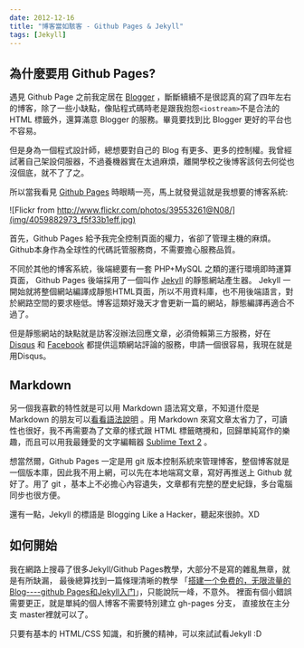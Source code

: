 ```yaml
---
date: 2012-12-16
title: "博客當如駭客 - Github Pages & Jekyll"
tags: [Jekyll]
---
```


## 為什麼要用 Github Pages?

遇見 Github Page 之前我定居在 [Blogger][1] ，斷斷續續不是很認真的寫了四年左右的博客，除了一些小缺點，像貼程式碼時老是跟我抱怨`<iostream>`不是合法的 HTML 標籤外，還算滿意 Blogger 的服務。畢竟要找到比 Blogger 更好的平台也不容易。

但是身為一個程式設計師，總想要對自己的 Blog 有更多、更多的控制權。我曾經試著自己架設伺服器，不過養機器實在太過麻煩，離開學校之後博客該何去何從也沒個底，就不了了之。

所以當我看見 [Github Pages][2] 時眼睛一亮，馬上就發覺這就是我想要的博客系統:

![Flickr from http://www.flickr.com/photos/39553261@N08/](img/4059882973_f5f33b1eff.jpg)

首先，Github Pages 給予我完全控制頁面的權力，省卻了管理主機的麻煩。
Github本身作為全球性的代碼託管服務商，不需要擔心服務品質。

不同於其他的博客系統，後端總要有一套 PHP+MySQL 之類的運行環境即時運算頁面，
Github Pages 後端採用了一個叫作 [Jekyll][3] 的靜態網站產生器。
Jekyll 一開始就將整個網站編譯成靜態HTML頁面，所以不用資料庫，也不用後端語言，對於網路空間的要求極低。博客這類好幾天才會更新一篇的網站，靜態編譯再適合不過了。

但是靜態網站的缺點就是訪客沒辦法回應文章，必須倚賴第三方服務，好在[Disqus][4] 和 [Facebook][5] 都提供這類網站評論的服務，申請一個很容易，我現在就是用Disqus。

## Markdown

另一個我喜歡的特性就是可以用 Markdown 語法寫文章，不知道什麼是 Markdown 的朋友可以[看看語法說明][6] 。用 Markdown 來寫文章太省力了，可讀性也很好，我不再需要為了文章的樣式跟 HTML 標籤瞎攪和，回歸單純寫作的樂趣，而且可以用我最鍾愛的文字編輯器 [Sublime Text 2][7] 。

想當然爾，Github Pages 一定是用 git 版本控制系統來管理博客，整個博客就是一個版本庫，因此我不用上網，可以先在本地端寫文章，寫好再推送上 Github 就好了。用了 git ，基本上不必擔心內容遺失，文章都有完整的歷史紀錄，多台電腦同步也很方便。

還有一點，Jekyll 的標語是 Blogging Like a Hacker，聽起來很帥。XD

## 如何開始

我在網路上搜尋了很多Jekyll/Github Pages教學，大部分不是寫的雜亂無章，就是有所缺漏， 最後總算找到一篇條理清晰的教學
「[搭建一个免费的，无限流量的Blog----github Pages和Jekyll入门][8]」，只能說阮一峰，不意外。
裡面有個小錯誤需要更正，就是單純的個人博客不需要特別建立 gh-pages 分支， 直接放在主分支 master裡就可以了。

只要有基本的 HTML/CSS 知識，和折騰的精神，可以來試試看Jekyll :D

[1]:	http://chchwy.blogspot.tw/ "Blogger 調和的靈感"
[2]:	http://pages.github.com/ "Github Pages"
[3]:	http://jekyllrb.com/ "Jekyll"
[4]:	http://disqus.com "Disqus"
[5]:	http://developers.facebook.com/docs/reference/plugins/comments/ "Facebook comments"
[6]:	http://markdown.tw "Markdown Syntax"
[7]:	http://www.sublimetext.com/ "Sublime Text"
[8]:	http://www.ruanyifeng.com/blog/2012/08/blogging_with_jekyll.html
